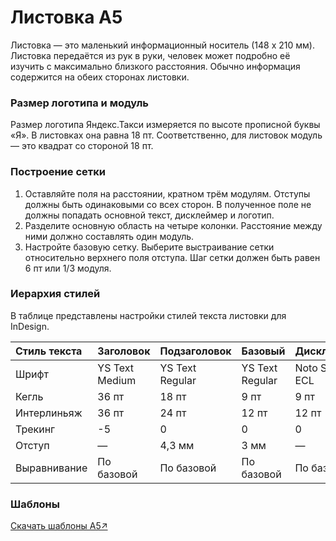 # Листовка A5

Листовка — это маленький информационный носитель \(148 х 210 мм\). Листовка передаётся из рук в руки, человек может подробно её изучить с максимально близкого расстояния. Обычно информация содержится на обеих сторонах листовки.

### Размер логотипа и модуль

Размер логотипа Яндекс.Такси измеряется по высоте прописной буквы «Я». В листовках она равна 18 пт. Соответственно, для листовок модуль — это квадрат со стороной 18 пт.

### Построение сетки

1. Оставляйте поля на расстоянии, кратном трём модулям. Отступы должны быть одинаковыми со всех сторон. В полученное поле не должны попадать основной текст, дисклеймер и логотип.
2. Разделите основную область на четыре колонки. Расстояние между ними должно составлять один модуль.
3. Настройте базовую сетку. Выберите выстраивание сетки относительно верхнего поля отступа. Шаг сетки должен быть равен 6 пт или 1/3 модуля.

### Иерархия стилей

В таблице представлены настройки стилей текста листовки для InDesign.

| Стиль текста | Заголовок | Подзаголовок | Базовый | Дисклеймер |
| :--- | :--- | :--- | :--- | :--- |
| Шрифт | YS Text Medium | YS Text Regular | YS Text Regular | Noto Sans ECL |
| Кегль | 36 пт | 18 пт | 9 пт | 9 пт |
| Интерлиньяж | 36 пт | 24 пт | 12 пт | 12 пт |
| Трекинг | -5 | 0 | 0 | 0 |
| Отступ | — | 4,3 мм | 3 мм | — |
| Выравнивание | По базовой | По базовой | По базовой | По базовой |

### Шаблоны

[Скачать шаблоны А5↗](https://disk.yandex.ru/client/disk/CREATIVE/!YTD_GUIDES/Templates/POSM/A5%252520Folder)

